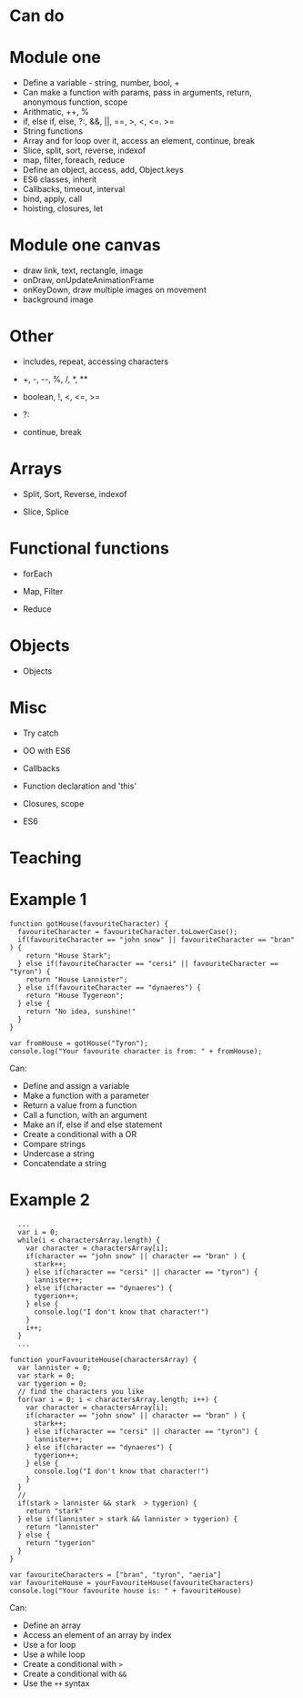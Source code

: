 Can do
======

Module one
==========

* Define a variable - string, number, bool, +
* Can make a function with params, pass in arguments, return, anonymous function, scope
* Arithmatic, ++, %
* if, else if, else, ?:, &&, ||, ==, >, <, <=. >=
* String functions
* Array and for loop over it, access an element, continue, break
* Slice, split, sort, reverse, indexof
* map, filter, foreach, reduce
* Define an object, access, add, Object.keys
* ES6 classes, inherit
* Callbacks, timeout, interval
* bind, apply, call
* hoisting, closures, let

Module one canvas
==========

* draw link, text, rectangle, image
* onDraw, onUpdateAnimationFrame
* onKeyDown, draw multiple images on movement
* background image

Other
=====

* includes, repeat, accessing characters

* +, -, --, %, /, *, **

* boolean, !, <, <=, >=

* ?:

* continue, break

Arrays
======

* Split, Sort, Reverse, indexof

* Slice, Splice

Functional functions
====================

* forEach

* Map, Filter

* Reduce

Objects
=======

* Objects

Misc 
====

* Try catch

* OO with ES6

* Callbacks

* Function declaration and 'this'

* Closures, scope

* ES6

Teaching
========

Example 1
=========

```
function gotHouse(favouriteCharacter) {
  favouriteCharacter = favouriteCharacter.toLowerCase();
  if(favouriteCharacter == "john snow" || favouriteCharacter == "bran" ) {
    return "House Stark";
  } else if(favouriteCharacter == "cersi" || favouriteCharacter == "tyron") {
    return "House Lannister";
  } else if(favouriteCharacter == "dynaeres") {
    return "House Tygereon";
  } else {
    return "No idea, sunshine!"
  }
}

var fromHouse = gotHouse("Tyron");
console.log("Your favourite character is from: " + fromHouse);
```

Can:

* Define and assign a variable
* Make a function with a parameter
* Return a value from a function
* Call a function, with an argument
* Make an if, else if and else statement
* Create a conditional with a OR
* Compare strings
* Undercase a string
* Concatendate a string

Example 2
=========

```
  ...
  var i = 0;
  while(i < charactersArray.length) {
    var character = charactersArray[i];
    if(character == "john snow" || character == "bran" ) {
      stark++;
    } else if(character == "cersi" || character == "tyron") {
      lannister++;
    } else if(character == "dynaeres") {
      tygerion++;
    } else {
      console.log("I don't know that character!")
    }
    i++;
  }
  ...
```

```
function yourFavouriteHouse(charactersArray) {
  var lannister = 0;
  var stark = 0;
  var tygerion = 0;
  // find the characters you like
  for(var i = 0; i < charactersArray.length; i++) {
    var character = charactersArray[i];
    if(character == "john snow" || character == "bran" ) {
      stark++;
    } else if(character == "cersi" || character == "tyron") {
      lannister++;
    } else if(character == "dynaeres") {
      tygerion++;
    } else {
      console.log("I don't know that character!")
    }
  }
  //
  if(stark > lannister && stark  > tygerion) {
    return "stark"
  } else if(lannister > stark && lannister > tygerion) {
    return "lannister"
  } else {
    return "tygerion"
  }
}

var favouriteCharacters = ["bran", "tyron", "aeria"]
var favouriteHouse = yourFavouriteHouse(favouriteCharacters)
console.log("Your favourite house is: " + favouriteHouse)
```

Can:

* Define an array
* Access an element of an array by index
* Use a for loop
* Use a while loop
* Create a conditional with `>`
* Create a conditional with `&&`
* Use the `++` syntax
